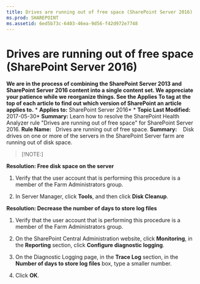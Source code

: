 ```yaml
---
title: Drives are running out of free space (SharePoint Server 2016)
ms.prod: SHAREPOINT
ms.assetid: 6ed5b73c-6403-46ea-9d56-f42d972e7748
---
```



# Drives are running out of free space (SharePoint Server 2016)
 **We are in the process of combining the SharePoint Server 2013 and SharePoint Server 2016 content into a single content set. We appreciate your patience while we reorganize things. See the Applies To tag at the top of each article to find out which version of SharePoint an article applies to.** * **Applies to:** SharePoint Server 2016*  * **Topic Last Modified:** 2017-05-30* **Summary:** Learn how to resolve the SharePoint Health Analyzer rule "Drives are running out of free space" for SharePoint Server 2016. **Rule Name:**   Drives are running out of free space. **Summary:**    Disk drives on one or more of the servers in the SharePoint Server farm are running out of disk space.
> [!NOTE:]

  
    
    

 **Resolution: Free disk space on the server**
1. Verify that the user account that is performing this procedure is a member of the Farm Administrators group.
    
  
2. In Server Manager, click **Tools**, and then click **Disk Cleanup**.
    
  
 **Resolution: Decrease the number of days to store log files**
1. Verify that the user account that is performing this procedure is a member of the Farm Administrators group.
    
  
2. On the SharePoint Central Administration website, click **Monitoring**, in the **Reporting** section, click **Configure diagnostic logging**.
    
  
3. On the Diagnostic Logging page, in the **Trace Log** section, in the **Number of days to store log files** box, type a smaller number.
    
  
4. Click **OK**.
    
  

